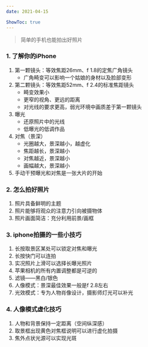```yaml
---
date: 2021-04-15

ShowToc: true
---
```




> 简单的手机也能拍出好照片

<!--more-->



### 1. 了解你的iPhone

1. 第一颗镜头：等效焦距26mm、f 1.8的定焦广角镜头 
    * 广角畸变可以影响一个姑娘的身材以及脸部变形 
1. 第二颗镜头：等效焦距52mm、f 2.4的标准焦距镜头 
    * 畸变效果小 
    * 更窄的视角、更远的距离 
    * 对光线的要求更高，弱光环境中画质差于第一颗镜头 
1. 曝光 
    * 还原照片中的光线 
    * 低曝光的低调作品 
1. 对焦（景深） 
    * 光圈越大，景深越小，越虚化 
    * 焦距越长，景深越小 
    * 对焦越近，景深越小 
    * 画幅越大，景深越小 
1. 手动干预曝光和对焦是一张大片的开始 



### 2. 怎么拍好照片

1. 照片具备鲜明的主题 
2. 照片能够将观众的注意力引向被摄物体 
3. 照片画面简洁：充分利用前景/画框 



### 3. iphone拍摄的一些小技巧

1. 长按取景区某处可以锁定对焦和曝光 
1. 长按快门可以连拍 
1. 实况照片上滑可以选择长曝光照片 
1. 苹果相机的所有内置调整都是可逆的 
1. 滤镜——黑白/银色 
1. 人像模式：景深最佳效果一般是f 2.8左右 
1. 光效模式：专为人物肖像设计，摄影师灯光可以补光 



### 4. 人像模式虚化技巧

1. 人物和背景保持一定距离（空间纵深感） 
1. 取景框出现黄色对焦框说明可以进行虚化拍摄 
1. 焦外点状光源可以实现光斑 